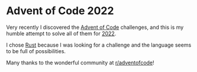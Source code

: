 # Advent of Code 2022

Very recently I discovered the [Advent of Code](https://adventofcode.com/) challenges, and this is my humble attempt to solve all of them for [2022](https://adventofcode.com/2022).

I chose [Rust](https://doc.rust-lang.org/stable/book/) because I was looking for a challenge and the language seems to be full of possibilities.

Many thanks to the wonderful community at [r/adventofcode](https://www.reddit.com/r/adventofcode/)!
